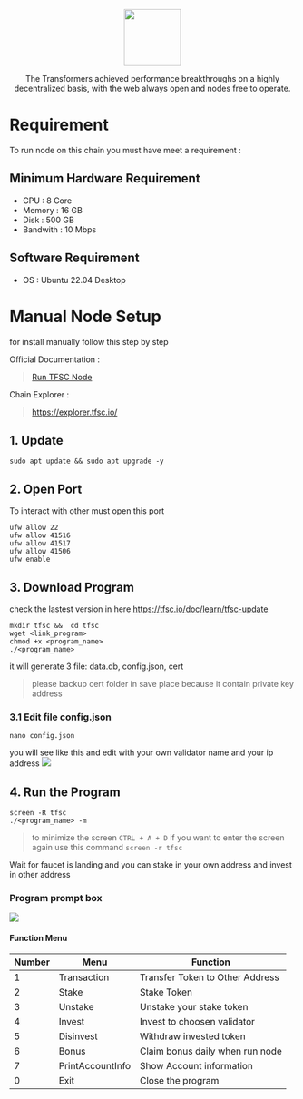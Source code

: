 <p align="center">
    <img height="100" height="auto" src="https://user-images.githubusercontent.com/56349947/204070407-2f8b5904-f15d-4c5a-93fc-fed42906cd82.png">
</p>
<p align="center">The Transformers achieved performance breakthroughs on a highly decentralized basis, with the web always open and nodes free to operate.</p>

# Requirement
To run node on this chain you must have meet a requirement :
## Minimum Hardware Requirement
- CPU       : 8 Core
- Memory    : 16 GB
- Disk      : 500 GB
- Bandwith  : 10 Mbps 

## Software Requirement
- OS    : Ubuntu 22.04 Desktop

# Manual Node Setup

for install manually follow this step by step

Official Documentation :
> [Run TFSC Node](https://tfsc.io/doc/learn/run-rpc-node)

Chain Explorer :
> https://explorer.tfsc.io/

## 1. Update 
```
sudo apt update && sudo apt upgrade -y 
```

## 2. Open Port
To interact with other must open this port 

```
ufw allow 22
ufw allow 41516
ufw allow 41517
ufw allow 41506
ufw enable
```
## 3. Download Program
check the lastest version in here <a target="_blank">https://tfsc.io/doc/learn/tfsc-update</a>
```
mkdir tfsc &&  cd tfsc
wget <link_program>
chmod +x <program_name>
./<program_name>
```
it will generate 3 file: data.db, config.json, cert 
> please backup cert folder in save place because it contain private key address
### 3.1 Edit file config.json
```
nano config.json
```
you will see like this and edit with your own validator name and your ip address 
<img src="https://user-images.githubusercontent.com/56349947/204071826-647c5629-cb4a-4cb3-a824-e30f01c7ec50.jpg">

## 4. Run the Program
```
screen -R tfsc
./<program_name> -m
``` 
> to minimize the screen `CTRL + A + D` if you want to enter the screen again use this command `screen -r tfsc`

Wait for faucet is landing and you can stake in your own address and invest in other address
### Program prompt box
<img src="https://user-images.githubusercontent.com/56349947/204071953-6daa04e9-a6c9-4cbb-b76a-c6c08557ef3a.png">

#### Function Menu
| Number |       Menu       |           Function              |
|--------|------------------|---------------------------------|
|    1   | Transaction      | Transfer Token to Other Address |
|    2   | Stake            | Stake Token                     |
|    3   | Unstake          | Unstake your stake token        |
|    4   | Invest           | Invest to choosen validator     |
|    5   | Disinvest        | Withdraw invested token         |
|    6   | Bonus            | Claim bonus daily when run node |
|    7   | PrintAccountInfo | Show Account information        |
|    0   | Exit             | Close the program               |
